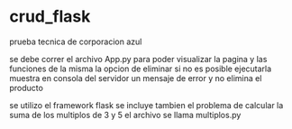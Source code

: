 # crud_flask
prueba  tecnica de corporacion azul

se debe correr el archivo App.py para poder visualizar la pagina y las funciones de la misma
la opcion de eliminar si no es posible ejecutarla muestra en consola del servidor un mensaje de error y no elimina el producto

se utilizo el framework flask 
 se incluye tambien el problema de calcular la suma de los multiplos de 3 y 5 el archivo se llama multiplos.py
